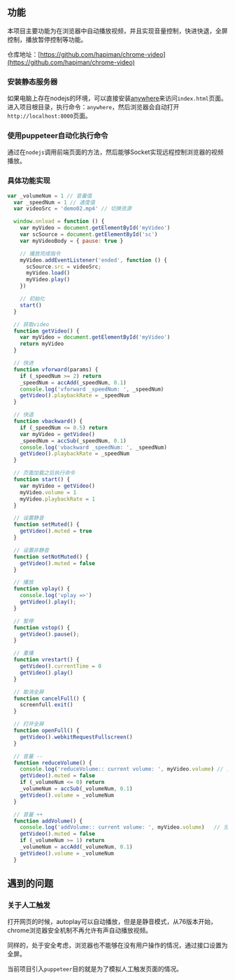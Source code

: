 ## 功能
本项目主要功能为在浏览器中自动播放视频，并且实现音量控制，快进快退，全屏控制，播放暂停控制等功能。

仓库地址：[https://github.com/hapiman/chrome-video](https://github.com/hapiman/chrome-video)

### 安装静态服务器
如果电脑上存在nodejs的环境，可以直接安装[anywhere](https://github.com/JacksonTian/anywhere)来访问`index.html`页面。
进入项目根目录，执行命令：`anywhere`，然后浏览器会自动打开`http://localhost:8000`页面。

### 使用puppeteer自动化执行命令
通过在`nodejs`调用前端页面的方法，然后能够Socket实现远程控制浏览器的视频播放。

### 具体功能实现
```js
var _volumeNum = 1 // 音量值
  var _speedNum = 1 // 速度值
  var videoSrc = 'demo02.mp4' // 切换资源

  window.onload = function () {
    var myVideo = document.getElementById('myVideo')
    var scSource = document.getElementById('sc')
    var myVideoBody = { pause: true }

    // 播放完成指令
    myVideo.addEventListener('ended', function () {
      scSource.src = videoSrc;
      myVideo.load()
      myVideo.play()
    })

    // 初始化
    start()
  }

  // 获取video
  function getVideo() {
    var myVideo = document.getElementById('myVideo')
    return myVideo
  }

  // 快进
  function vforward(params) {
    if (_speedNum >= 2) return
    _speedNum = accAdd(_speedNum, 0.1)
    console.log('vforward _speedNum: ', _speedNum)
    getVideo().playbackRate = _speedNum
  }

  // 快退
  function vbackward() {
    if (_speedNum <= 0.5) return
    var myVideo = getVideo()
    _speedNum = accSub(_speedNum, 0.1)
    console.log('vbackward _speedNum: ', _speedNum)
    getVideo().playbackRate = _speedNum
  }

  // 页面加载之后执行命令
  function start() {
    var myVideo = getVideo()
    myVideo.volume = 1
    myVideo.playbackRate = 1
  }

  // 设置静音
  function setMuted() {
    getVideo().muted = true
  }

  // 设置非静音
  function setNotMuted() {
    getVideo().muted = false
  }

  // 播放
  function vplay() {
    console.log('vplay =>')
    getVideo().play();
  }

  // 暂停
  function vstop() {
    getVideo().pause();
  }

  // 重播
  function vrestart() {
    getVideo().currentTime = 0
    getVideo().play()
  }

  // 取消全屏
  function cancelFull() {
    screenfull.exit()
  }

  // 打开全屏
  function openFull() {
    getVideo().webkitRequestFullscreen()
  }

  // 音量 --
  function reduceVolume() {
    console.log('reduceVolume:: current volume: ', myVideo.volume) // 当前音量
    getVideo().muted = false
    if (_volumeNum <= 0) return
    _volumeNum = accSub(_volumeNum, 0.1)
    getVideo().volume = _volumeNum
  }

  // 音量 ++
  function addVolume() {
    console.log('addVolume:: current volume: ', myVideo.volume)   // 当前音量
    getVideo().muted = false
    if (_volumeNum >= 1) return
    _volumeNum = accAdd(_volumeNum, 0.1)
    getVideo().volume = _volumeNum
  }
```

## 遇到的问题

### 关于人工触发

打开网页的时候，autoplay可以自动播放，但是是静音模式，从76版本开始，chrome浏览器安全机制不再允许有声自动播放视频。

同样的，处于安全考虑，浏览器也不能够在没有用户操作的情况，通过接口设置为全屏。

当前项目引入`puppeteer`目的就是为了模拟人工触发页面的情况。

